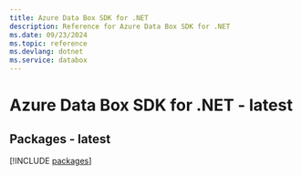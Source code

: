 ```yaml
---
title: Azure Data Box SDK for .NET
description: Reference for Azure Data Box SDK for .NET
ms.date: 09/23/2024
ms.topic: reference
ms.devlang: dotnet
ms.service: databox
---
```

# Azure Data Box SDK for .NET - latest
## Packages - latest
[!INCLUDE [packages](data-box-index.md)]
